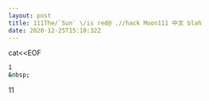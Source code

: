 ```yaml
---
layout: post
title: 111The/`Sun` \/is red@ .//hack Moon111 中文 blah
date: 2020-12-25T15:10:32Z
---
```

cat<<EOF
```sh
1
&nbsp;
```
11
